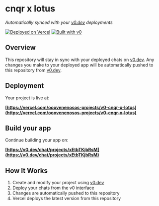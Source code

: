 # cnqr x lotus

*Automatically synced with your [v0.dev](https://v0.dev) deployments*

[![Deployed on Vercel](https://img.shields.io/badge/Deployed%20on-Vercel-black?style=for-the-badge&logo=vercel)](https://vercel.com/ooovenenosos-projects/v0-cnqr-x-lotus)
[![Built with v0](https://img.shields.io/badge/Built%20with-v0.dev-black?style=for-the-badge)](https://v0.dev/chat/projects/xEtbTKjbRsM)

## Overview

This repository will stay in sync with your deployed chats on [v0.dev](https://v0.dev).
Any changes you make to your deployed app will be automatically pushed to this repository from [v0.dev](https://v0.dev).

## Deployment

Your project is live at:

**[https://vercel.com/ooovenenosos-projects/v0-cnqr-x-lotus](https://vercel.com/ooovenenosos-projects/v0-cnqr-x-lotus)**

## Build your app

Continue building your app on:

**[https://v0.dev/chat/projects/xEtbTKjbRsM](https://v0.dev/chat/projects/xEtbTKjbRsM)**

## How It Works

1. Create and modify your project using [v0.dev](https://v0.dev)
2. Deploy your chats from the v0 interface
3. Changes are automatically pushed to this repository
4. Vercel deploys the latest version from this repository